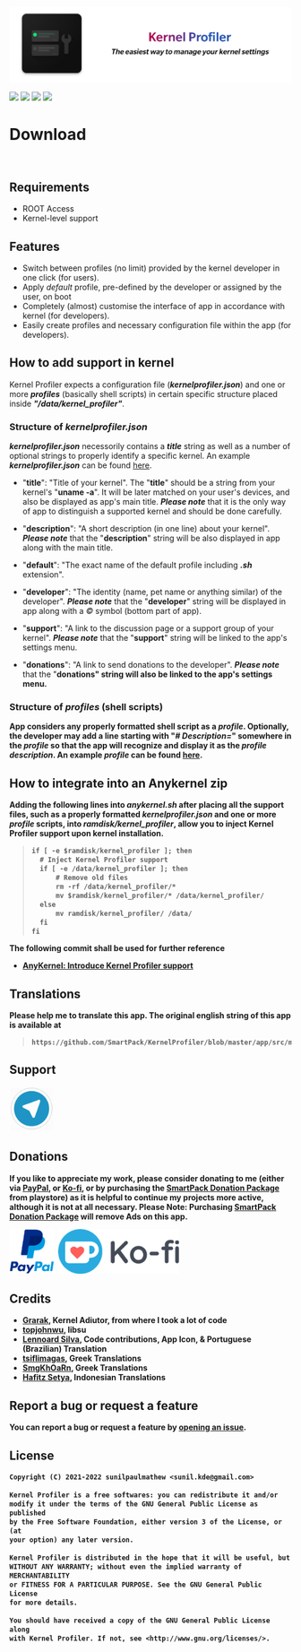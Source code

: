 ![](banner.png)

[![](https://img.shields.io/badge/Kernel%20Profiler-v0.13-green)](https://play.google.com/store/apps/details?id=com.smartpack.kernelprofiler)
![](https://img.shields.io/github/downloads/SmartPack/KernelProfiler/total)
![](https://img.shields.io/github/contributors/smartpack/KernelProfiler)
![](https://img.shields.io/github/license/smartpack/KernelProfiler)

# Download
[<img src="https://play.google.com/intl/en_us/badges/images/generic/en-play-badge.png"
     alt=""
     height="80">](https://play.google.com/store/apps/details?id=com.smartpack.kernelprofiler)
     [<img src="https://fdroid.gitlab.io/artwork/badge/get-it-on.png"
     alt=""
     height="80">](https://f-droid.org/packages/com.smartpack.kernelprofiler)
     [<img src="https://gitlab.com/IzzyOnDroid/repo/-/raw/master/assets/IzzyOnDroid.png"
     alt=""
     height="80">](https://apt.izzysoft.de/fdroid/index/apk/com.smartpack.kernelprofiler)

## Requirements
* ROOT Access
* Kernel-level support

## Features
* Switch between profiles (no limit) provided by the kernel developer in one click (for users).
* Apply *default* profile, pre-defined by the developer or assigned by the user, on boot
* Completely (almost) customise the interface of app in accordance with kernel (for developers).
* Easily create profiles and necessary configuration file within the app (for developers).

## How to add support in kernel
Kernel Profiler expects a configuration file (*<b>kernelprofiler.json</b>*) and one or more *<b>profiles</b>* (basically shell scripts) in certain specific structure placed inside *<b>"/data/kernel_profiler"</b>*.

### Structure of *kernelprofiler.json*
*<b>kernelprofiler.json</b>* necessorily contains a *<b>title</b>* string as well as a number of optional strings to properly identify a specific kernel. An example *<b>kernelprofiler.json</b>* can be found [here](https://raw.githubusercontent.com/sunilpaulmathew/android_kernel_oneplus_msm8998/oneplus/QC8998_Q_10.0_Beta/AnyKernel/ramdisk/kernel_profiler/kernelprofiler.json).

* "<b>title</b>": "Title of your kernel". The "<b>title</b>" should be a string from your kernel's "<b>uname -a</b>". It will be later matched on your user's devices, and also be displayed as app's main title. *<b>Please note</b>* that it is the only way of app to distinguish a supported kernel and should be done carefully.

* "<b>description</b>": "A short description (in one line) about your kernel". *<b>Please note</b>* that the "<b>description</b>" string will be also displayed in app along with the main title.

* "<b>default</b>": "The exact name of the default profile including *<b>.sh</b>* extension".

* "<b>developer</b>": "The identity (name, pet name or anything similar) of the developer". *<b>Please note</b>* that the "<b>developer</b>" string will be displayed in app along with a *©* symbol (bottom part of app).

* "<b>support</b>": "A link to the discussion page or a support group of your kernel". *<b>Please note</b>* that the "<b>support</b>" string will be linked to the app's settings menu.

* "<b>donations</b>": "A link to send donations to the developer". *<b>Please note</b>* that the "<b>donations<b>" string will also be linked to the app's settings menu.

### Structure of *profiles* (shell scripts)
App considers any properly formatted shell script as a *<b>profile</b>*. Optionally, the developer may add a line starting with "<b>*# Description=*</b>" somewhere in the *<b>profile</b>* so that the app will recognize and display it as the *<b>profile description</b>*. An example *<b>profile</b>* can be found [here](https://raw.githubusercontent.com/sunilpaulmathew/android_kernel_oneplus_msm8998/oneplus/QC8998_Q_10.0_Beta/AnyKernel/ramdisk/kernel_profiler/Default.sh).

## How to integrate into an Anykernel zip
Adding the following lines into *<b>anykernel.sh</b>* after placing all the support files, such as a properly formatted *<b>kernelprofiler.json</b>* and one or more *<b>profile</b>* scripts, into *<b>ramdisk/kernel_profiler</b>*, allow you to inject Kernel Profiler support upon kernel installation.

>     if [ -e $ramdisk/kernel_profiler ]; then
>     	# Inject Kernel Profiler support
>     	if [ -e /data/kernel_profiler ]; then
>     		# Remove old files
>     		rm -rf /data/kernel_profiler/*
>     		mv $ramdisk/kernel_profiler/* /data/kernel_profiler/
>     	else
>     		mv ramdisk/kernel_profiler/ /data/
>     	fi
>     fi

The following commit shall be used for further reference
* [AnyKernel: Introduce Kernel Profiler support](https://github.com/sunilpaulmathew/android_kernel_oneplus_msm8998/commit/43dffe1d2de8c93ba852943a9eb9bf9649d47993)

## Translations
Please help me to translate this app. The original english string of this app is available at
>     https://github.com/SmartPack/KernelProfiler/blob/master/app/src/main/res/values/strings.xml

## Support
[<img src="https://github.com/SmartPack/SmartPack.github.io/blob/master/asset/pic006.png?raw=true"
     alt=""
     height="80">](https://t.me/smartpack_kmanager)

## Donations
If you like to appreciate my work, please consider donating to me (either via [PayPal](https://www.paypal.me/menacherry/), or [Ko-fi](https://ko-fi.com/sunilpaulmathew/), or by purchasing the [SmartPack Donation Package](https://play.google.com/store/apps/details?id=com.smartpack.donate) from playstore) as it is helpful to continue my projects more active, although it is not at all necessary.
Please Note: Purchasing [SmartPack Donation Package](https://play.google.com/store/apps/details?id=com.smartpack.donate) will remove Ads on this app.

[<img src="https://raw.githubusercontent.com/SmartPack/SmartPack.github.io/master/asset/pic005.png"
     alt=""
     height="80">](https://www.paypal.me/menacherry/)
[<img src="https://play.google.com/intl/en_us/badges/images/generic/en-play-badge.png"
     alt=""
     height="80">](https://play.google.com/store/apps/details?id=com.smartpack.donate)
[<img src="https://raw.githubusercontent.com/SmartPack/SmartPack.github.io/master/asset/pic010.png"
     alt=""
     height="80">](https://ko-fi.com/sunilpaulmathew/)

## Credits
* [Grarak](https://github.com/Grarak), Kernel Adiutor, from where I took a lot of code
* [topjohnwu](https://github.com/topjohnwu), libsu
* [Lennoard Silva](https://github.com/Lennoard), Code contributions, App Icon, & Portuguese (Brazilian) Translation
* [tsiflimagas](https://github.com/tsiflimagas), Greek Translations
* [SmgKhOaRn](https://github.com/FiestaLake), Greek Translations
* [Hafitz Setya](https://github.com/breakdowns), Indonesian Translations

## Report a bug or request a feature

You can report a bug or request a feature by [opening an issue](https://github.com/SmartPack/KernelProfiler/issues/new).

## License

    Copyright (C) 2021-2022 sunilpaulmathew <sunil.kde@gmail.com>

    Kernel Profiler is a free softwares: you can redistribute it and/or
    modify it under the terms of the GNU General Public License as published
    by the Free Software Foundation, either version 3 of the License, or (at
    your option) any later version.

    Kernel Profiler is distributed in the hope that it will be useful, but
    WITHOUT ANY WARRANTY; without even the implied warranty of MERCHANTABILITY
    or FITNESS FOR A PARTICULAR PURPOSE. See the GNU General Public License
    for more details.

    You should have received a copy of the GNU General Public License along
    with Kernel Profiler. If not, see <http://www.gnu.org/licenses/>.
